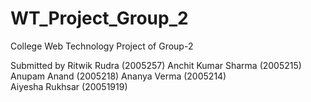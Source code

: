 # WT_Project_Group_2
College Web Technology Project of Group-2

Submitted by
Ritwik Rudra (2005257) 
Anchit Kumar Sharma (2005215)
Anupam Anand (2005218)
Ananya Verma (2005214)    
Aiyesha Rukhsar (20051919)

